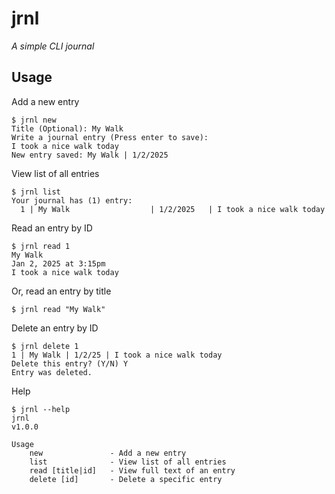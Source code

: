 
# jrnl

_A simple CLI journal_

## Usage

Add a new entry

```shell
$ jrnl new
Title (Optional): My Walk
Write a journal entry (Press enter to save):
I took a nice walk today
New entry saved: My Walk | 1/2/2025
```

View list of all entries

```shell
$ jrnl list
Your journal has (1) entry: 
  1 | My Walk                  | 1/2/2025   | I took a nice walk today
```

Read an entry by ID

```shell
$ jrnl read 1
My Walk
Jan 2, 2025 at 3:15pm 
I took a nice walk today
```

Or, read an entry by title

```shell
$ jrnl read "My Walk"
```

Delete an entry by ID

```shell
$ jrnl delete 1
1 | My Walk | 1/2/25 | I took a nice walk today
Delete this entry? (Y/N) Y
Entry was deleted.
```

Help

```shell
$ jrnl --help
jrnl
v1.0.0

Usage
    new               - Add a new entry
    list              - View list of all entries
    read [title|id]   - View full text of an entry 
    delete [id]       - Delete a specific entry
```
